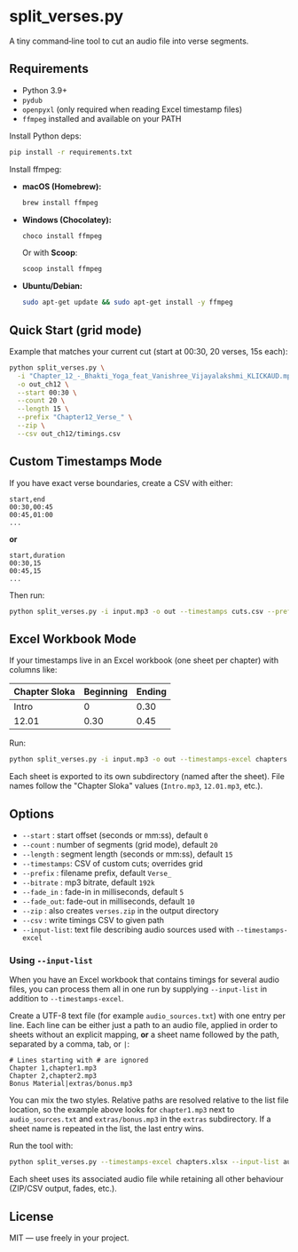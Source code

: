 
# split_verses.py

A tiny command‑line tool to cut an audio file into verse segments.

## Requirements
- Python 3.9+
- `pydub`
- `openpyxl` (only required when reading Excel timestamp files)
- `ffmpeg` installed and available on your PATH

Install Python deps:
```bash
pip install -r requirements.txt
```

Install ffmpeg:
- **macOS (Homebrew):**
  ```bash
  brew install ffmpeg
  ```
- **Windows (Chocolatey):**
  ```powershell
  choco install ffmpeg
  ```
  Or with **Scoop**:
  ```powershell
  scoop install ffmpeg
  ```
- **Ubuntu/Debian:**
  ```bash
  sudo apt-get update && sudo apt-get install -y ffmpeg
  ```

## Quick Start (grid mode)
Example that matches your current cut (start at 00:30, 20 verses, 15s each):
```bash
python split_verses.py \
  -i "Chapter_12_-_Bhakti_Yoga_feat_Vanishree_Vijayalakshmi_KLICKAUD.mp3" \
  -o out_ch12 \
  --start 00:30 \
  --count 20 \
  --length 15 \
  --prefix "Chapter12_Verse_" \
  --zip \
  --csv out_ch12/timings.csv
```

## Custom Timestamps Mode
If you have exact verse boundaries, create a CSV with either:
```csv
start,end
00:30,00:45
00:45,01:00
...
```
**or**
```csv
start,duration
00:30,15
00:45,15
...
```

Then run:
```bash
python split_verses.py -i input.mp3 -o out --timestamps cuts.csv --prefix "Verse_" --zip --csv out/timings.csv
```

## Excel Workbook Mode
If your timestamps live in an Excel workbook (one sheet per chapter) with columns like:

| Chapter Sloka | Beginning | Ending |
|---------------|-----------|--------|
| Intro         | 0         | 0.30   |
| 12.01         | 0.30      | 0.45   |

Run:

```bash
python split_verses.py -i input.mp3 -o out --timestamps-excel chapters.xlsx --zip --csv out/timings.csv
```

Each sheet is exported to its own subdirectory (named after the sheet). File names follow the "Chapter Sloka" values (`Intro.mp3`, `12.01.mp3`, etc.).

## Options
- `--start`   : start offset (seconds or mm:ss), default `0`
- `--count`   : number of segments (grid mode), default `20`
- `--length`  : segment length (seconds or mm:ss), default `15`
- `--timestamps`: CSV of custom cuts; overrides grid
- `--prefix`  : filename prefix, default `Verse_`
- `--bitrate` : mp3 bitrate, default `192k`
- `--fade_in` : fade-in in milliseconds, default `5`
- `--fade_out`: fade-out in milliseconds, default `10`
- `--zip`     : also creates `verses.zip` in the output directory
- `--csv`     : write timings CSV to given path
- `--input-list`: text file describing audio sources used with `--timestamps-excel`

### Using `--input-list`

When you have an Excel workbook that contains timings for several audio
files, you can process them all in one run by supplying `--input-list` in
addition to `--timestamps-excel`.

Create a UTF-8 text file (for example `audio_sources.txt`) with one entry
per line. Each line can be either just a path to an audio file, applied in
order to sheets without an explicit mapping, **or** a sheet name followed by
the path, separated by a comma, tab, or `|`:

```text
# Lines starting with # are ignored
Chapter 1,chapter1.mp3
Chapter 2,chapter2.mp3
Bonus Material|extras/bonus.mp3
```

You can mix the two styles. Relative paths are resolved relative to the list
file location, so the example above looks for `chapter1.mp3` next to
`audio_sources.txt` and `extras/bonus.mp3` in the `extras` subdirectory. If a
sheet name is repeated in the list, the last entry wins.

Run the tool with:

```bash
python split_verses.py --timestamps-excel chapters.xlsx --input-list audio_sources.txt -o out
```

Each sheet uses its associated audio file while retaining all other
behaviour (ZIP/CSV output, fades, etc.).

## License
MIT — use freely in your project.
